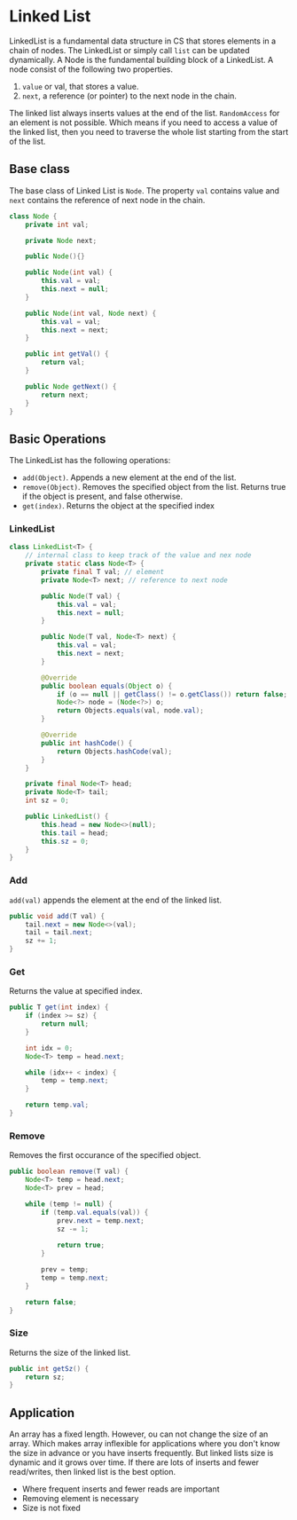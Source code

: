 # Linked List

LinkedList is a fundamental data structure in CS that stores elements in a chain of nodes. The LinkedList or simply call `list` can be updated dynamically. A Node is the fundamental building block of a LinkedList. A node consist of the following two properties. 

1. `value` or val, that stores a value.
2. `next`, a reference (or pointer) to the next node in the chain.

The linked list always inserts values at the end of the list. `RandomAccess` for an element is not possible. Which means if you need to access a value of the linked list, then you need to traverse the whole list starting from the start of the list.

## Base class

The base class of Linked List is `Node`. The property `val` contains value and `next` contains the reference of next node in the chain.

```Java
class Node {
    private int val;

    private Node next;

    public Node(){}

    public Node(int val) {
        this.val = val;
        this.next = null;
    }

    public Node(int val, Node next) {
        this.val = val;
        this.next = next;
    }

    public int getVal() {
        return val;
    }

    public Node getNext() {
        return next;
    }
}
```

## Basic Operations

The LinkedList has the following operations:

- `add(Object)`. Appends a new element at the end of the list.
- `remove(Object)`. Removes the specified object from the list. Returns true if the object is present, and false otherwise.
- `get(index)`. Returns the object at the specified index

### LinkedList

```Java
class LinkedList<T> {
    // internal class to keep track of the value and nex node
    private static class Node<T> {
        private final T val; // element
        private Node<T> next; // reference to next node

        public Node(T val) {
            this.val = val;
            this.next = null;
        }

        public Node(T val, Node<T> next) {
            this.val = val;
            this.next = next;
        }

        @Override
        public boolean equals(Object o) {
            if (o == null || getClass() != o.getClass()) return false;
            Node<?> node = (Node<?>) o;
            return Objects.equals(val, node.val);
        }

        @Override
        public int hashCode() {
            return Objects.hashCode(val);
        }
    }

    private final Node<T> head;
    private Node<T> tail;
    int sz = 0;

    public LinkedList() {
        this.head = new Node<>(null);
        this.tail = head;
        this.sz = 0;
    }
}
```

### Add

`add(val)` appends the element at the end of the linked list.

```Java
public void add(T val) {
    tail.next = new Node<>(val);
    tail = tail.next;
    sz += 1;
}
```

### Get

Returns the value at specified index.

```Java
public T get(int index) {
    if (index >= sz) {
        return null;
    }

    int idx = 0;
    Node<T> temp = head.next;

    while (idx++ < index) {
        temp = temp.next;
    }

    return temp.val;
}
```

### Remove

Removes the first occurance of the specified object.

```Java
public boolean remove(T val) {
    Node<T> temp = head.next;
    Node<T> prev = head;

    while (temp != null) {
        if (temp.val.equals(val)) {
            prev.next = temp.next;
            sz -= 1;
            
            return true;
        }

        prev = temp;
        temp = temp.next;
    }

    return false;
}
```

### Size

Returns the size of the linked list.

```Java
public int getSz() {
    return sz;
}
```

## Application

An array has a fixed length. However, ou can not change the size of an array. Which makes array inflexible for applications where you don't know the size in advance or you have inserts frequently. But linked lists size is dynamic and it grows over time. If there are lots of inserts and fewer read/writes, then linked list is the best option.

- Where frequent inserts and fewer reads are important
- Removing element is necessary
- Size is not fixed
